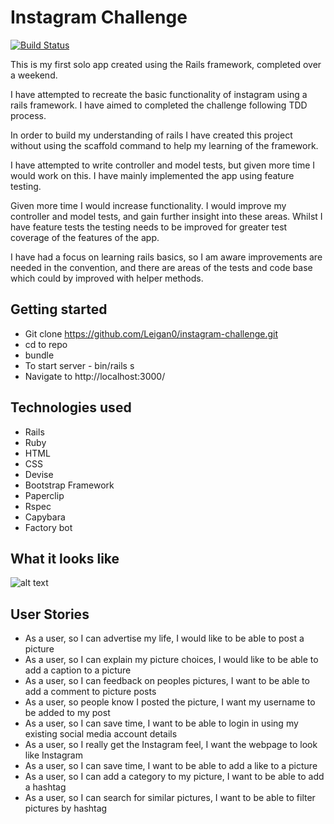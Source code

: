 Instagram Challenge
===================

[![Build Status](https://travis-ci.org/Leigan0/instagram-challenge.svg?branch=master)](https://travis-ci.org/Leigan0/instagram-challenge)

This is my first solo app created using the Rails framework, completed over a weekend.

I have attempted to recreate the basic functionality of instagram using a rails framework. I have aimed to completed the challenge following TDD process.

In order to build my understanding of rails I have created this project without using the scaffold command to help my learning of the framework.

I have attempted to write controller and model tests, but given more time I would work on this. I have mainly implemented the app using feature testing.

Given more time I would increase functionality. I would improve my controller and model tests, and gain further insight into these areas. Whilst I have feature tests the testing needs to be improved for greater test coverage of the features of the app.

I have had a focus on learning rails basics, so I am aware improvements are needed in the convention, and there are areas of the tests and code base which could by improved with helper methods.

## Getting started

* Git clone https://github.com/Leigan0/instagram-challenge.git
* cd to repo
* bundle
* To start server - bin/rails s
* Navigate to http://localhost:3000/


## Technologies used
* Rails
* Ruby
* HTML
* CSS
* Devise
* Bootstrap Framework
* Paperclip
* Rspec
* Capybara
* Factory bot

## What it looks like

![alt text](https://i.imgur.com/O6C1tnr.jpg)

## User Stories

* As a user, so I can advertise my life, I would like to be able to post a picture
* As a user, so I can explain my picture choices, I would like to be able to add a caption to a picture
* As a user, so I can feedback on peoples pictures, I want to be able to add a comment to picture posts
* As a user, so people know I posted the picture, I want my username to be added to my post
* As a user, so I can save time, I want to be able to login in using my existing social media account details
* As a user, so I really get the Instagram feel, I want the webpage to look like Instagram
* As a user, so I can save time, I want to be able to add a like to a picture
* As a user, so I can add a category to my picture, I want to be able to add a hashtag
* As a user, so I can search for similar pictures, I want to be able to filter pictures by hashtag
